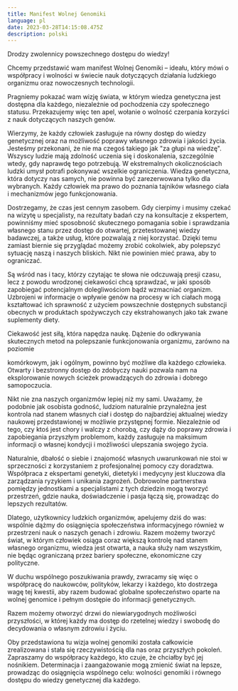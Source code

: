 ```yaml
---
title: Manifest Wolnej Genomiki
language: pl
date: 2023-03-28T14:15:08.475Z
description: polski
---
```

Drodzy zwolennicy powszechnego dostępu do wiedzy!

Chcemy przedstawić wam manifest Wolnej Genomiki – ideału, który mówi o współpracy i wolności w świecie nauk dotyczących działania ludzkiego organizmu oraz nowoczesnych technologii.

Pragniemy pokazać wam wizję świata, w którym wiedza genetyczna jest dostępna dla każdego, niezależnie od pochodzenia czy społecznego statusu. Przekazujemy więc ten apel, wołanie o wolność czerpania korzyści z nauk dotyczących naszych genów.

Wierzymy, że każdy człowiek zasługuje na równy dostęp do wiedzy genetycznej oraz na możliwość poprawy własnego zdrowia i jakości życia. Jesteśmy przekonani, że nie ma czegoś takiego jak "za głupi na wiedzę". Wszyscy ludzie mają zdolność uczenia się i doskonalenia, szczególnie wtedy, gdy naprawdę tego potrzebują. W ekstremalnych okolicznościach ludzki umysł potrafi pokonywać wszelkie ograniczenia. Wiedza genetyczna, która dotyczy nas samych, nie powinna być zarezerwowana tylko dla wybranych. Każdy człowiek ma prawo do poznania tajników własnego ciała i mechanizmów jego funkcjonowania.

Dostrzegamy, że czas jest cennym zasobem. Gdy cierpimy i musimy czekać na wizytę u specjalisty, na rezultaty badań czy na konsultacje z ekspertem, powinniśmy mieć sposobność skutecznego pomagania sobie i sprawdzania własnego stanu przez dostęp do otwartej, przetestowanej wiedzy badawczej, a także usług, które pozwalają z niej korzystać. Dzięki temu zamiast biernie się przyglądać możemy zrobić cokolwiek, aby polepszyć sytuację naszą i naszych bliskich. Nikt nie powinien mieć prawa, aby to ograniczać.

Są wśród nas i tacy, którzy czytając te słowa nie odczuwają presji czasu, lecz z powodu wrodzonej ciekawości chcą sprawdzać, w jaki sposób zapobiegać potencjalnym dolegliwościom bądź wzmacniać organizm. Uzbrojeni w informacje o wpływie genów na procesy w ich ciałach mogą kształtować ich sprawność z użyciem powszechnie dostępnych substancji obecnych w produktach spożywczych czy ekstrahowanych jako tak zwane suplementy diety.

Ciekawość jest siłą, która napędza naukę. Dążenie do odkrywania skutecznych metod na polepszanie funkcjonowania organizmu, zarówno na poziomie

komórkowym, jak i ogólnym, powinno być możliwe dla każdego człowieka. Otwarty i bezstronny dostęp do zdobyczy nauki pozwala nam na eksplorowanie nowych ścieżek prowadzących do zdrowia i dobrego samopoczucia.

Nikt nie zna naszych organizmów lepiej niż my sami. Uważamy, że podobnie jak osobista godność, ludziom naturalnie przynależna jest kontrola nad stanem własnych ciał i dostęp do najbardziej aktualnej wiedzy naukowej przedstawionej w możliwie przystępnej formie. Niezależnie od tego, czy ktoś jest chory i walczy z chorobą, czy dąży do poprawy zdrowia i zapobiegania przyszłym problemom, każdy zasługuje na maksimum informacji o własnej kondycji i możliwości ulepszania swojego życia.

Naturalnie, dbałość o siebie i znajomość własnych uwarunkowań nie stoi w sprzeczności z korzystaniem z profesjonalnej pomocy czy doradztwa. Współpraca z ekspertami genetyki, dietetyki i medycyny jest kluczowa dla zarządzania ryzykiem i unikania zagrożeń. Dobrowolne partnerstwa pomiędzy jednostkami a specjalistami z tych dziedzin mogą tworzyć przestrzeń, gdzie nauka, doświadczenie i pasja łączą się, prowadząc do lepszych rezultatów.

Dlatego, użytkownicy ludzkich organizmów, apelujemy dziś do was: wspólnie dążmy do osiągnięcia społeczeństwa informacyjnego również w przestrzeni nauk o naszych genach i zdrowiu. Razem możemy tworzyć świat, w którym człowiek osiąga coraz większą kontrolę nad stanem własnego organizmu, wiedza jest otwarta, a nauka służy nam wszystkim, nie będąc ograniczaną przez bariery społeczne, ekonomiczne czy polityczne.

W duchu wspólnego poszukiwania prawdy, zwracamy się więc o współpracę do naukowców, polityków, lekarzy i każdego, kto dostrzega wagę tej kwestii, aby razem budować globalne społeczeństwo oparte na wolnej genomice i pełnym dostępie do informacji genetycznych.

Razem możemy otworzyć drzwi do niewiarygodnych możliwości przyszłości, w której każdy ma dostęp do rzetelnej wiedzy i swobodę do decydowania o własnym zdrowiu i życiu.

Oby przedstawiona tu wizja wolnej genomiki została całkowicie zrealizowana i stała się rzeczywistością dla nas oraz przyszłych pokoleń. Zapraszamy do współpracy każdego, kto czuje, że chciałby być jej nośnikiem. Determinacja i zaangażowanie mogą zmienić świat na lepsze, prowadząc do osiągnięcia wspólnego celu: wolności genomiki i równego dostępu do wiedzy genetycznej dla każdego.
